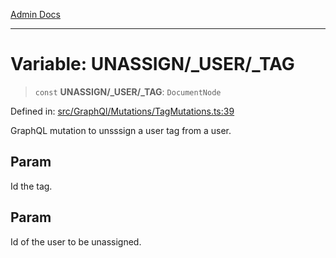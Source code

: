 [Admin Docs](/)

***

# Variable: UNASSIGN/_USER/_TAG

> `const` **UNASSIGN/_USER/_TAG**: `DocumentNode`

Defined in: [src/GraphQl/Mutations/TagMutations.ts:39](https://github.com/PalisadoesFoundation/talawa-admin/blob/main/src/GraphQl/Mutations/TagMutations.ts#L39)

GraphQL mutation to unsssign a user tag from a user.

## Param

Id the tag.

## Param

Id of the user to be unassigned.
